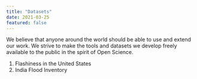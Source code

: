 ```yaml
---
title: "Datasets"
date: 2021-03-25
featured: false
---
```

                                                                             
We believe that anyone around the world should be able to use and extend our work. We strive to make the tools and datasets we develop freely available to the public in the spirit of Open Science.

1. Flashiness in the United States
2. India Flood Inventory
